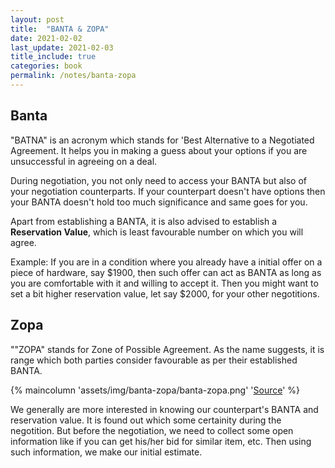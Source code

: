 ```yaml
---
layout: post
title:  "BANTA & ZOPA"
date: 2021-02-02
last_update: 2021-02-03
title_include: true
categories: book
permalink: /notes/banta-zopa
---
```


<script type="text/x-mathjax-config">
MathJax.Hub.Config({
  <!-- tex2jax: {inlineMath: [['$','$'], ['\\(','\\)']]}, -->
  jax: ["input/TeX","output/HTML-CSS"],
  displayAlign: "left",
  "HTML-CSS": { scale: 100}
});
</script>

## Banta

"BATNA" is an acronym which stands for 'Best Alternative to a Negotiated Agreement. It helps you in making a guess about your options if you are unsuccessful in agreeing on a deal.

During negotiation, you not only need to access your BANTA but also of your negotiation counterparts. If your counterpart doesn't have options then your BANTA doesn't hold too much significance and same goes for you.

Apart from establishing a BANTA, it is also advised to establish a **Reservation Value**, which is least favourable number on which you will agree.

Example: If you are in a condition where you already have a initial offer on a piece of hardware, say $1900, then such offer can act as BANTA as long as you are comfortable with it and willing to accept it. Then you might want to set a bit higher reservation value, let say $2000, for your other negotitions.

## Zopa

""ZOPA" stands for Zone of Possible Agreement. As the name suggests, it is range which both parties consider favourable as per their established BANTA.

{% maincolumn 'assets/img/banta-zopa/banta-zopa.png' '<a href="http://www.successfulnegotiators.com/negotiators-blog/2017/1/16/basic-negotiation-terminology-batna-reservation-value-zopa">Source</a>' %}


We generally are more interested in knowing our counterpart's BANTA and reservation value. It is found out which some certainity during the negotition. But before the negotiation, we need to collect some open information like if you can get his/her bid for similar item, etc. Then using such information, we make our initial estimate.  